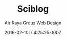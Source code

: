 ---
layout: JamstackTheme
title: Sciblog
github: https://github.com/airrayagroupwebdesign/sciblog
demo: https://sciblog.yourfreebies.org/
author: Air Raya Group Web Design
ssg: Jekyll
date: 2016-02-10T04:25:25.000Z
description: Sci Blog jekyll theme
stale: true
disabled: true
disabled_reason: error checking demo url
---